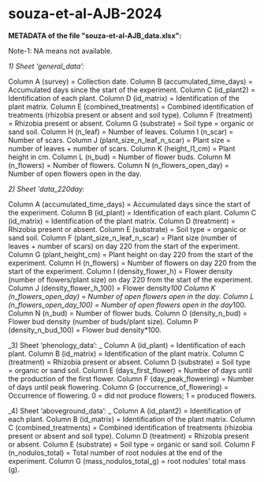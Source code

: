 # souza-et-al-AJB-2024

**METADATA of the file "souza-et-al-AJB_data.xlsx":**

Note-1: NA means not available.


_1) Sheet ‘general_data’:_

Column A (survey) = Collection date.
Column B (accumulated_time_days) = Accumulated days since the start of the experiment.
Column C (id_plant2) = Identification of each plant.
Column D (id_matrix) = Identification of the plant matrix.
Column E (combined_treatments) = Combined identification of treatments (rhizobia present or absent and soil type).
Column F (treatment) = Rhizobia present or absent.
Column G (substrate) = Soil type = organic or sand soil.
Column H (n_leaf) = Number of leaves.
Column I (n_scar) = Number of scars.
Column J (plant_size_n_leaf_n_scar) = Plant size = number of leaves + number of scars.
Column K (height_l1_cm) = Plant height in cm.
Column L (n_bud) = Number of flower buds.
Column M (n_flowers) = Number of flowers.
Column N (n_flowers_open_day) = Number of open flowers open in the day.


_2) Sheet 'data_220day:_

Column A (accumulated_time_days) = Accumulated days since the start of the experiment.
Column B (id_plant) = Identification of each plant.
Column C (id_matrix) = Identification of the plant matrix.
Column D (treatment) = Rhizobia present or absent.
Column E (substrate) = Soil type = organic or sand soil.
Column F (plant_size_n_leaf_n_scar) = Plant size (number of leaves + number of scars) on day 220 from the start of the experiment.
Column G (plant_height_cm) = Plant height on day 220 from the start of the experiment.
Column H (n_flowers) = Number of flowers on day 220 from the start of the experiment.
Column I (density_flower_h) = Flower density (number of flowers/plant size) on day 220 from the start of the experiment.
Column J (density_flower_h_100) = Flower density*100
Column K (n_flowers_open_day) = Number of open flowers open in the day.
Column L (n_flowers_open_day_100) = Number of open flowers open in the day*100.
Column N (n_bud) = Number of flower buds.
Column O (density_n_bud) = Flower bud density (number of buds/plant size).
Column P (density_n_bud_100) = Flower bud density*100.

_3) Sheet ‘phenology_data’:
_
Column A (id_plant) = Identification of each plant.
Column B (id_matrix) = Identification of the plant matrix.
Column C (treatment) = Rhizobia present or absent.
Column D (substrate) = Soil type = organic or sand soil.
Column E (days_first_flower) = Number of days until the production of the first flower.
Column F (day_peak_flowering) = Number of days until peak flowering.
Column G (occurrence_of_flowering) = Occurrence of flowering. 0 = did not produce flowers; 1 = produced flowers.

_4) Sheet ‘aboveground_data’:
_
Column A (id_plant2) = Identification of each plant.
Column B (id_matrix) = Identification of the plant matrix.
Column C (combined_treatments) = Combined identification of treatments (rhizobia present or absent and soil type).
Column D (treatment) = Rhizobia present or absent.
Column E (substrate) = Soil type = organic or sand soil.
Column F (n_nodulos_total) = Total number of root nodules at the end of the experiment.
Column G (mass_nodulos_total_g) = root nodules' total mass (g).
